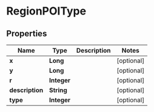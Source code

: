 

# RegionPOIType


## Properties

Name | Type | Description | Notes
------------ | ------------- | ------------- | -------------
**x** | **Long** |  |  [optional]
**y** | **Long** |  |  [optional]
**r** | **Integer** |  |  [optional]
**description** | **String** |  |  [optional]
**type** | **Integer** |  |  [optional]



